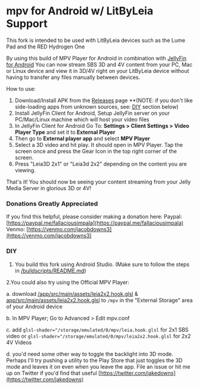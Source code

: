 # mpv for Android w/ LitByLeia Support

This fork is intended to be used with LitByLeia devices such as the Lume Pad and the RED Hydrogen One

By using this build of MPV Player for Android in combination with [JellyFin for Android](https://github.com/jellyfin/jellyfin-android) You can now stream SBS 3D and 4V content from your PC, Mac or Linux device and view it in 3D/4V right on your LitByLeia device without having to transfer any files manually between devices.

How to use:
1. Download/Install APK from the [Releases](https://github.com/jakedowns/mpv-android/releases) page **(NOTE: if you don't like side-loading apps from unknown sources, see: [DIY](#DIY) section below)
2. Install JellyFin Client for Android, Setup JellyFin server on your PC/Mac/Linux machine which will host your video files
3. In JellyFin Client for Android Go To: **Settings > Client Settings > Video Player Type** and set it to **External Player**
4. Then go to **External player app** and select **MPV Player**
5. Select a 3D video and hit play. It should open in MPV Player. Tap the screen once and press the Gear Icon in the top right corner of the screen.
6. Press "Leia3D 2x1" or "Leia3d 2x2" depending on the content you are viewing.

That's it! You should now be seeing your content streaming from your Jelly Media Server in glorious 3D or 4V!

### Donations Greatly Appreciated
If you find this helpful, please consider making a donation here:
Paypal: [https://paypal.me/fallaciousimpala](https://paypal.me/fallaciousimpala)
Venmo: [https://venmo.com/jacobdowns3](https://venmo.com/jacobdowns3)

### DIY

1. You build this fork using Android Studio. (Make sure to follow the steps in [/buildscripts/README.md](/buildscripts/README.md))

2.You could also try using the Official MPV Player:

  a. download [/app/src/main/assets/leia2x2.hook.glsl](/app/src/main/assets/leia2x2.hook.glsl) & [app/src/main/assets/leia2x2.hook.glsl](app/src/main/assets/leia2x2.hook.glsl) to `/mpv` in the "External Storage" area of your Android device

  b. In MPV Player; Go to Advanced > Edit mpv.conf

  c. add `glsl-shader="/storage/emulated/0/mpv/leia.hook.glsl` for 2x1 SBS video or `glsl-shader="/storage/emulated/0/mpv/leia2x2.hook.glsl` for 2x2 4V Videos

  d. you'd need some other way to toggle the backlight into 3D mode. Perhaps I'll try pushing a utility to the Play Store that just toggles the 3D mode and leaves it on even when you leave the app. File an issue or hit me up on Twitter if you'd find that useful [https://twitter.com/jakedowns](https://twitter.com/jakedowns)
